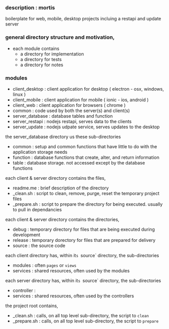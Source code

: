 ### description   : mortis
boilerplate for web, mobile, desktop projects incluing a restapi and update server

### general directory structure and motivation,
- each module contains
  - a directory for implementation
  - a directory for tests
  - a directory for notes

### modules
- client_desktop  : client application for desktop  ( electron  - osx, windows, linux )
- client_mobile   : client application for mobile   ( ionic     - ios, android        )
- client_web      : client application for browsers ( chrome                          )
- common          : code used by both the server(s) and client(s)
- server_database : database tables and function
- server_restapi  : nodejs restapi, serves data to the clients
- server_update   : nodejs udpate service, serves updates to the desktop


the server_database directory us these sub-directories
- common          : setup and common functions that have little to do with the application storage needs
- function        : database functions that create, alter, and return information
- table           : database storage. not accessed except by the database functions


each client & server directory contains the files,
- readme.me       : brief description of the directory
- _clean.sh       : script to clean, remove, purge, reset the temporary project files
- _prepare.sh     : script to prepare the directory for being executed.  usually to pull in dependancies


each client & server directory contains the directories,
- debug           : temporary directory for files that are being executed during development
- release         : temporary dorectory for files that are prepared for delivery
- source          : the source code


each client directory has, within it`s `source` directory, the sub-directories
- modules         : often `pages` or `views`
- services        : shared resources, often used by the modules


each server directory has, within it`s `source` directory, the sub-directories
- controller      :
- services        : shared resources, often used by the controllers


the project root contains,
- _clean.sh       : calls, on all top level sub-directory, the script to `clean`
- _prepare.sh     : calls, on all top level sub-directory, the script to `prepare`